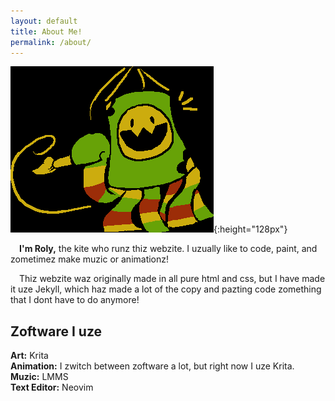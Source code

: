```yaml
---
layout: default
title: About Me!
permalink: /about/
---
```

![ Kite Creature with Paintbrush >](/assets/images/kite/paint.png){:height="128px"}

&emsp;**I'm Roly,** the kite who runz thiz webzite. I uzually like to code, paint, and zometimez make muzic or animationz!  

&emsp;Thiz webzite waz originally made in all pure html and css, but I have made it uze Jekyll, which haz made a lot of the copy and pazting code zomething that I dont have to do anymore!

## Zoftware I uze
**Art:** Krita  
**Animation:** I zwitch between zoftware a lot, but right now I uze Krita.  
**Muzic:** LMMS  
**Text Editor:** Neovim
